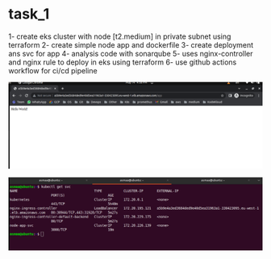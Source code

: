 # task_1

1- create eks cluster with node [t2.medium] in private subnet using terraform 
2- create simple node app and dockerfile
3- create deployment ans svc for app
4- analysis code with sonarqube
5- uses nginx-controller and nginx rule to deploy in eks using terraform 
6- use github actions workflow for ci/cd pipeline

![Alt text](./Screenshots/app.png)

![Alt text](./Screenshots/controller.png)
